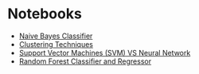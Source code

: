 # Notebooks

- [Naive Bayes Classifier](naive-bayes-classifier/naive-bayes-classifier.ipynb)
- [Clustering Techniques](clustering-techniques/clustering-techniques.ipynb)
- [Support Vector Machines (SVM) VS Neural Network](support-vector-machine-vs-neural-network/support-vector-machine-vs-nerual-network.ipynb)
- [Random Forest Classifier and Regressor](random-forest/random-forest.ipynb)
